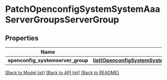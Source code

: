 # PatchOpenconfigSystemSystemAaaServerGroupsServerGroup

## Properties
Name | Type | Description | Notes
------------ | ------------- | ------------- | -------------
**openconfig_systemserver_group** | [**list[OpenconfigSystemSystemOpenconfigsystemsystemAaaServergroupsServergroup]**](OpenconfigSystemSystemOpenconfigsystemsystemAaaServergroupsServergroup.md) |  | [optional] 

[[Back to Model list]](../README.md#documentation-for-models) [[Back to API list]](../README.md#documentation-for-api-endpoints) [[Back to README]](../README.md)


